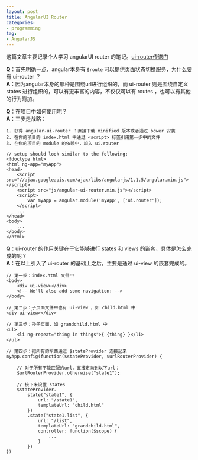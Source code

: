 ```yaml
---
layout: post
title: AngularUI Router
categories:
- programming
tag:
- AngularJS
---
```


这篇文章主要记录个人学习 angularUI router 的笔记。[ui-router传送门](https://github.com/angular-ui/ui-router)

**Q**：首先明确一点，angular本身有 `$route` 可以提供页面状态切换服务，为什么要有 ui-router ？  
**A**：因为angular本身的那种是围绕url进行组织的，而 ui-router 则是围绕自定义 states 进行组织的，可以有更丰富的内容，不仅仅可以有 routes ，也可以有其他的行为附加。

**Q**：在项目中如何使用呢？   
**A**：三步走战略：

	1. 获得 angular-ui-router ：直接下载 minified 版本或者通过 bower 安装
	2. 在你的项目的 index.html 中通过 <script> 标签引用第一步中的文件
	3. 在你的项目的 module 的依赖中，加入 ui.router

	// setup should look similar to the following:
	<!doctype html>
	<html ng-app="myApp">
	<head>
    	<script src="//ajax.googleapis.com/ajax/libs/angularjs/1.1.5/angular.min.js"></script>
    	<script src="js/angular-ui-router.min.js"></script>
    	<script>
        	var myApp = angular.module('myApp', ['ui.router']);
    	</script>
    	...
	</head>
	<body>
	    ...
	</body>
	</html>	

**Q**：ui-router 的作用关键在于它能够进行 states 和 views 的嵌套，具体是怎么完成的呢？    
**A**：在以上引入了 ui-router 的基础上之后，主要是通过 ui-view 的嵌套完成的。

	// 第一步：index.html 文件中
	<body>
    	<div ui-view></div>
    	<!-- We'll also add some navigation: -->
	</body>

	// 第二步：子页面文件中也有 ui-view ，如 child.html 中
	<div ui-view></div>

	// 第三步：孙子页面，如 grandchild.html 中
	<ul>
		<li ng-repeat="thing in things">{ {thing} }</li>
	</ul>

	// 第四步：把所有的东西通过 $stateProvider 连接起来
	myApp.config(function($stateProvider, $urlRouterProvider) {

		// 对于所有不能匹配的url，直接定向到以下url：
		$urlRouterProvider.otherwise("state1");

		// 接下来设置 states
		$stateProvider.
			state("state1", {
				url: "/state1",
				templateUrl: "child.html"
			})
			.state("state1.list", {
				url: "/list",
				templateUrl: "grandchild.html", 
				controller: function($scope) {
					...
				}
			})
	})

